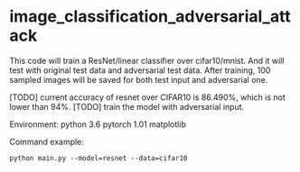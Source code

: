 # image_classification_adversarial_attack

This code will train a ResNet/linear classifier over cifar10/mnist. 
And it will test with original test data and adversarial test data.
After training, 100 sampled images will be saved for both test input and adversarial one.

[TODO] current accuracy of resnet over CIFAR10 is 86.490%, which is not lower than 94%.
[TODO] train the model with adversarial input.

Environment:
python 3.6
pytorch 1.01
matplotlib

Command example:

`python main.py --model=resnet --data=cifar10`
